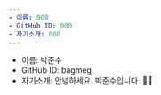 ```yaml
---
- 이름: 000
- GitHub ID: 000
- 자기소개: 000
---
```

- 이름: 박준수
- GitHub ID: bagmeg
- 자기소개: 안녕하세요. 박준수입니다. 🙋‍♂️